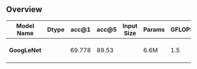 ## Overview

| Model Name  | **Dtype** |**acc@1**    | **acc@5** |  **Input Size**  | **Params**   | **GFLOPS**  | **Memory**  | **Pre-trained Weights**    |
|   -------   | -------   |   -------   |   -----   |   ------------   |   ---------  |  ---------  |  --------   |   ----------------------   |
| **GoogLeNet**           |           |    69.778      |  89.53     |                  |     6.6M    |   1.5      |             | [[TorchScript]](), [[ONNX]](), [[TFLite]]() |
